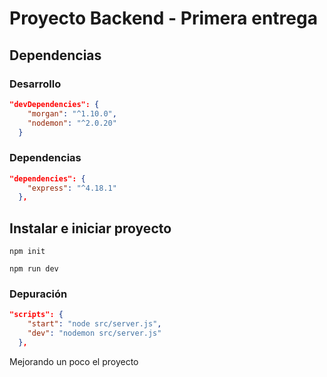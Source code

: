 # Proyecto Backend - Primera entrega

## Dependencias

### Desarrollo

```json
"devDependencies": {
    "morgan": "^1.10.0",
    "nodemon": "^2.0.20"
  }
```

### Dependencias

```json
"dependencies": {
    "express": "^4.18.1"
  },
```

## Instalar e iniciar proyecto

```
npm init

npm run dev
```

### Depuración

```json
"scripts": {
    "start": "node src/server.js",
    "dev": "nodemon src/server.js"
  },
```

Mejorando un poco el proyecto
